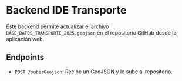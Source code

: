 
# Backend IDE Transporte

Este backend permite actualizar el archivo `BASE_DATOS_TRANSPORTE_2025.geojson` en el repositorio GitHub desde la aplicación web.

## Endpoints

- `POST /subirGeojson`: Recibe un GeoJSON y lo sube al repositorio.
